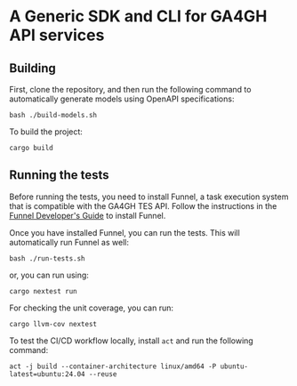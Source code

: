 # A Generic SDK and CLI for GA4GH API services

## Building

First, clone the repository, and then run the following command to automatically generate models using OpenAPI specifications:
```
bash ./build-models.sh
```

To build the project:
```
cargo build
```

## Running the tests

Before running the tests, you need to install Funnel, a task execution system that is compatible with the GA4GH TES API. Follow the instructions in the [Funnel Developer's Guide](https://ohsu-comp-bio.github.io/funnel/docs/development/developers/) to install Funnel.

Once you have installed Funnel, you can run the tests. This will automatically run Funnel as well:

```
bash ./run-tests.sh
```
or, you can run using:
```
cargo nextest run
```
For checking the unit coverage, you can run:
```
cargo llvm-cov nextest
```

To test the CI/CD workflow locally, install `act` and run the following command:
```
act -j build --container-architecture linux/amd64 -P ubuntu-latest=ubuntu:24.04 --reuse
```